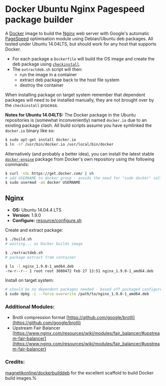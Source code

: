 # Docker Ubuntu Nginx Pagespeed package builder
A [Docker](https://www.docker.com) image to build the [Nginx](https://nginx.org) web server with Google's automatic [PageSpeed](https://github.com/pagespeed/ngx_pagespeed) optimisation module using Debian/Ubuntu deb packages. All tested under Ubuntu 14.04LTS, but should work for any host that supports Docker.

- For each package a `Dockerfile` will build the OS image and create the deb package using [`checkinstall`](https://help.ubuntu.com/community/CheckInstall).
- The `extractdeb.sh` script will then:
	- run the image in a container
	- extract deb package back to the host file system
	- destroy the container

When installing package on target system remember that dependent packages will need to be installed manually, they are not brought over by the `checkinstall` process.

**Notes for Ubuntu 14.04LTS:** The Docker package in the Ubuntu repositories is (somewhat inconveniently) named `docker.io` due to an existing package clash. All build scripts assume you have symlinked the `docker.io` binary like so:

```sh
$ sudo apt-get install docker.io
$ ln -sf /usr/bin/docker.io /usr/local/bin/docker
```

Alternatively (and probably a better idea), you can install the latest stable [`docker-engine`](https://docs.docker.com/installation/ubuntulinux/) package from Docker's own repository using the following commands:

```sh
$ curl -sSL https://get.docker.com/ | sh
# add USERNAME to docker group - avoids the need for "sudo docker" calls.
$ sudo usermod -aG docker USERNAME
```

## Nginx
- **OS:** Ubuntu 14.04.4 LTS
- **Version:** 1.9.0
- **Configure:** [resource/configure.sh](resource/configure.sh)

Create and extract package:
```sh
$ ./build.sh
# waiting... as Docker builds image

$ ./extractdeb.sh
# package extract from container

$ ls -l nginx_1.9.0-1_amd64.deb
-rw-r--r-- 1 root root 3080472 Feb 27 13:51 nginx_1.9.0-1_amd64.deb
```

Install on target system:
```sh
# should be no dependent packages needed - based off packaged configure.sh
$ sudo dpkg -i --force-overwrite /path/to/nginx_1.9.0-1_amd64.deb
```

### Additional Modules:
* Brotli compression format [https://github.com/google/brotli](https://github.com/google/brotli)
* Upstream Fair Balancer [https://www.nginx.com/resources/wiki/modules/fair_balancer/#upstream-fair-balancer](https://www.nginx.com/resources/wiki/modules/fair_balancer/#upstream-fair-balancer)

### Credits:
[magnetikonline/dockerbuilddeb](https://github.com/magnetikonline/dockerbuilddeb/blob/master/README.md) for the excellent scaffold to build Docker build images.%
